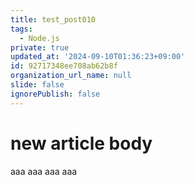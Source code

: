 ```yaml
---
title: test_post010
tags:
  - Node.js
private: true
updated_at: '2024-09-10T01:36:23+09:00'
id: 92717348ee708ab62b8f
organization_url_name: null
slide: false
ignorePublish: false
---
```

# new article body
aaa
aaa
aaa
aaa
